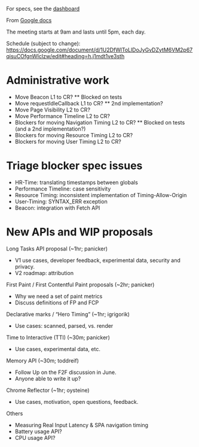 For specs, see the [dashboard](http://www.w3.org/wiki/Web_Performance/Publications)

From [Google docs](http://bitly.com/webperf-tpac16)

The meeting starts at 9am and lasts until 5pm, each day.

Schedule (subject to change): https://docs.google.com/document/d/1U2DfWlToLlDoJyGvDZytM6VM2p67qisuCOfgnWIclzw/edit#heading=h.j1mdt1ve3sth


Administrative work
===================

* Move Beacon L1 to CR?
** Blocked on tests
* Move requestIdleCallback L1 to CR?
** 2nd implementation?
* Move Page Visibility L2 to CR?
* Move Performance Timeline L2 to CR?
* Blockers for moving Navigation Timing L2 to CR?
** Blocked on tests (and a 2nd implementation?)
* Blockers for moving Resource Timing L2 to CR?
* Blockers for moving User Timing L2 to CR?

Triage blocker spec issues
==========================

* HR-Time: translating timestamps between globals
* Performance Timeline: case sensitivity
* Resource Timing: inconsistent implementation of Timing-Allow-Origin
* User-Timing: SYNTAX_ERR exception
* Beacon: integration with Fetch API

New APIs and WIP proposals
==========================

Long Tasks API proposal (~1hr; panicker)

* V1 use cases, developer feedback, experimental data, security and privacy.
* V2 roadmap: attribution

First Paint / First Contentful Paint proposals (~2hr; panicker)

* Why we need a set of paint metrics
* Discuss definitions of FP and FCP

Declarative marks / “Hero Timing” (~1hr; igrigorik)

* Use cases: scanned, parsed, vs. render

Time to Interactive (TTI) (~30m; panicker)

* Use cases, experimental data, etc.

Memory API  (~30m; toddreif)

* Follow Up on the F2F discussion in June.
* Anyone able to write it up?

Chrome Reflector (~1hr; oysteine)

* Use cases, motivation, open questions, feedback.


Others

* Measuring Real Input Latency & SPA navigation timing
* Battery usage API?
* CPU usage API?
